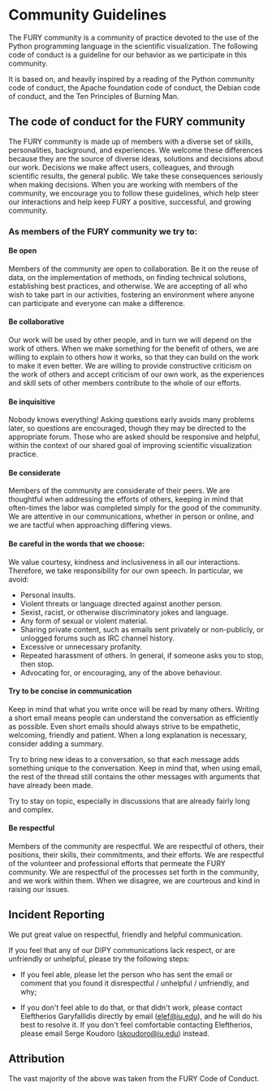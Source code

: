 # Community Guidelines

The FURY community is a community of practice devoted to the use of the Python programming language
in the scientific visualization. The following code of conduct is a guideline for our behavior
as we participate in this community.

It is based on, and heavily inspired by a reading of the Python community code of conduct, the
Apache foundation code of conduct, the Debian code of conduct, and the Ten Principles of Burning
Man.

## The code of conduct for the FURY community

The FURY community is made up of members with a diverse set of skills,
personalities, background, and experiences. We welcome these differences because they are the
source of diverse ideas, solutions and decisions about our work. Decisions we make affect users,
colleagues, and through scientific results, the general public. We take these consequences
seriously when making decisions. When you are working with members of the community, we encourage
you to follow these guidelines, which help steer our interactions and help keep FURY a positive,
successful, and growing community.

### As members of the FURY community we try to:

#### Be open

Members of the community are open to collaboration. Be it on the reuse of data, on the
implementation of methods, on finding technical solutions, establishing best practices, and
otherwise. We are accepting of all who wish to take part in our activities, fostering an
environment where anyone can participate and everyone can make a difference.

#### Be collaborative

Our work will be used by other people, and in turn we will depend on the work of others. When we
make something for the benefit of others, we are willing to explain to others how it works, so that
they can build on the work to make it even better. We are willing to provide constructive criticism
on the work of others and accept criticism of our own work, as the experiences and skill sets of
other members contribute to the whole of our efforts.

#### Be inquisitive

Nobody knows everything! Asking questions early avoids many problems later, so questions are
encouraged, though they may be directed to the appropriate forum. Those who are asked should be
responsive and helpful, within the context of our shared goal of improving scientific visualization practice.

#### Be considerate

Members of the community are considerate of their peers. We are thoughtful when addressing the
efforts of others, keeping in mind that often-times the labor was completed simply for the good of
the community. We are attentive in our communications, whether in person or online, and we are
tactful when approaching differing views.

#### Be careful in the words that we choose:

We value courtesy, kindness and inclusiveness in all our interactions. Therefore, we take
responsibility for our own speech. In particular, we avoid:

 * Personal insults.
 * Violent threats or language directed against another person.
 * Sexist, racist, or otherwise discriminatory jokes and language.
 * Any form of sexual or violent material.
 * Sharing private content, such as emails sent privately or non-publicly, or unlogged forums such
   as IRC channel history.
 * Excessive or unnecessary profanity.
 * Repeated harassment of others. In general, if someone asks you to stop, then stop.
 * Advocating for, or encouraging, any of the above behaviour.

#### Try to be concise in communication

Keep in mind that what you write once will be read by many others. Writing a short email means
people can understand the conversation as efficiently as possible. Even short emails should always
strive to be empathetic, welcoming, friendly and patient. When a long explanation is necessary,
consider adding a summary.

Try to bring new ideas to a conversation, so that each message adds something unique to the
conversation. Keep in mind that, when using email, the rest of the thread still contains the other
messages with arguments that have already been made.

Try to stay on topic, especially in discussions that are already fairly long and complex.

#### Be respectful

Members of the community are respectful. We are respectful of others, their positions, their
skills, their commitments, and their efforts. We are respectful of the volunteer and professional
efforts that permeate the FURY community. We are respectful of the processes set forth in the
community, and we work within them. When we disagree, we are courteous and kind in raising our
issues.

## Incident Reporting

We put great value on respectful, friendly and helpful communication.

If you feel that any of our DIPY communications lack respect, or are unfriendly or unhelpful,
please try the following steps:

* If you feel able, please let the person who has sent the email or comment that you found it
  disrespectful / unhelpful / unfriendly, and why;

* If you don't feel able to do that, or that didn't work, please contact Eleftherios Garyfallidis directly
  by email (<elef@iu.edu>), and he will do his best to resolve it.
  If you don't feel comfortable contacting Eleftherios, please email Serge Koudoro
  (<skoudoro@iu.edu>) instead.

## Attribution

The vast majority of the above was taken from the FURY Code of Conduct.
